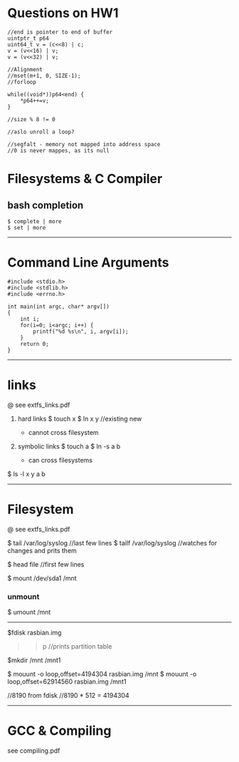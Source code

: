 # Questions on HW1


	//end is pointer to end of buffer
	uintptr_t p64 
	uint64_t v = (c<<8) | c;
	v = (v<<16) | v;
	v = (v<<32) | v;

	//Alignment
	//mset(m+1, 0, SIZE-1);
	//forloop

	while((void*))p64<end) {
		*p64++=v;
	}

	//size % 8 != 0

	//aslo unroll a loop?

	//segfalt - memory not mapped into address space
	//0 is never mappes, as its null

# Filesystems & C Compiler

## bash completion
`$ complete | more`   
`$ set | more`

----

# Command Line Arguments

	#include <stdio.h>
	#include <stdlib.h>
	#include <errno.h>

	int main(int argc, char* argv[])
	{
		int i;
		for(i=0; i<argc; i++) {
			printf("%d %s\n", i, argv[i]);
		}
		return 0;
	}

---
# links
@ see extfs_links.pdf

1. hard links
	$ touch x
	$ ln x y
	//existing new
	- cannot cross filesystem

2. symbolic links
	$ touch a
	$ ln -s a b
	- can cross filesystems

$ ls -l x y a b

----
# Filesystem
@ see extfs_links.pdf

$ tail /var/log/syslog //last few lines
$ tailf /var/log/syslog //watches for changes and prits them

$ head file //first few lines

$ mount /dev/sda1 /mnt
### unmount
$ umount /mnt

----
$fdisk rasbian.img
>> p //prints partition table

$mkdir /mnt /mnt1

$ mouunt -o loop,offset=4194304 rasbian.img /mnt
$ mouunt -o loop,offset=62914560 rasbian.img /mnt1

//8190 from fdisk
//8190 * 512 = 4194304

----
# GCC & Compiling

see compiling.pdf



